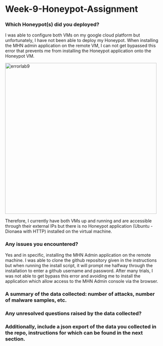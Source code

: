 # Week-9-Honeypot-Assignment

### Which Honeypot(s) did you deployed?
I was able to configure both VMs on my google cloud platform but unfortunately, I have not been able to deploy my Honeypot. When installing the MHN admin application on the remote VM, I can not get bypassed this error that prevents me from installing the Honeypot application onto the Honeypot VM. 

<img width="490" alt="errorlab9" src="https://user-images.githubusercontent.com/37861847/40894109-0f97daa8-675c-11e8-80d3-b9809374671d.PNG">

Therefore, I currently have both VMs up and running and are accessible through their external IPs but there is no Honeypot application (Ubuntu - Dionaea with HTTP) installed on the virtual machine. 

### Any issues you encountered?
Yes and in specific, installing the MHN Admin application on the remote machine. I was able to clone the github repository given in the instructions but when running the install script, it will prompt me halfway through the installation to enter a github username and password. After many trials, I was not able to get bypass this error and avoiding me to install the application which allow access to the MHN Admin console via the browser. 

### A summary of the data collected: number of attacks, number of malware samples, etc.


### Any unresolved questions raised by the data collected?


### Additionally, include a json export of the data you collected in the repo, instructions for which can be found in the next section.

